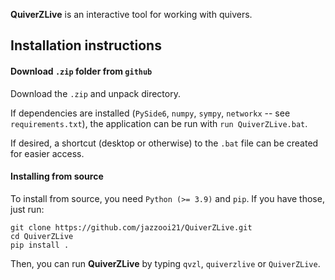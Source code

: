 **QuiverZLive** is an interactive tool for working with quivers.

## Installation instructions

#### Download `.zip` folder from `github`
Download the `.zip` and unpack directory. 

If dependencies are installed (`PySide6`, `numpy`, `sympy`, `networkx` -- see `requirements.txt`), the application can be run with `run QuiverZLive.bat`.

If desired, a shortcut (desktop or otherwise) to the `.bat` file can be created for easier access.

#### Installing from source
To install from source, you need `Python (>= 3.9)` and `pip`. If you have those, just run:

    git clone https://github.com/jazzooi21/QuiverZLive.git
    cd QuiverZLive
    pip install .

Then, you can run **QuiverZLive** by typing `qvzl`, `quiverzlive` or `QuiverZLive`.



